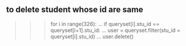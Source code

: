 ## to delete student whose id are same

>>> for i in range(326):
...     if queryset[i].stu_id == queryset[i+1].stu_id:
...             user = queryset.filter(stu_id = queryset[i].stu_id)
...             user.delete()
